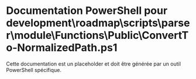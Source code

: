 # Documentation PowerShell pour development\roadmap\scripts\parser\module\Functions\Public\ConvertTo-NormalizedPath.ps1

Cette documentation est un placeholder et doit être générée par un outil PowerShell spécifique.
